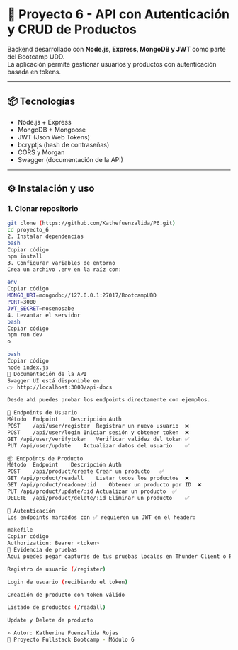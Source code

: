 # 🚀 Proyecto 6 - API con Autenticación y CRUD de Productos

Backend desarrollado con **Node.js, Express, MongoDB y JWT** como parte del Bootcamp UDD.  
La aplicación permite gestionar usuarios y productos con autenticación basada en tokens.

---

## 📦 Tecnologías
- Node.js + Express
- MongoDB + Mongoose
- JWT (Json Web Tokens)
- bcryptjs (hash de contraseñas)
- CORS y Morgan
- Swagger (documentación de la API)

---

## ⚙️ Instalación y uso

### 1. Clonar repositorio
```bash
git clone (https://github.com/Kathefuenzalida/P6.git)
cd proyecto_6
2. Instalar dependencias
bash
Copiar código
npm install
3. Configurar variables de entorno
Crea un archivo .env en la raíz con:

env
Copiar código
MONGO_URI=mongodb://127.0.0.1:27017/BootcampUDD
PORT=3000
JWT_SECRET=nosenosabe
4. Levantar el servidor
bash
Copiar código
npm run dev
o

bash
Copiar código
node index.js
📖 Documentación de la API
Swagger UI está disponible en:
👉 http://localhost:3000/api-docs

Desde ahí puedes probar los endpoints directamente con ejemplos.

👤 Endpoints de Usuario
Método	Endpoint	Descripción	Auth
POST	/api/user/register	Registrar un nuevo usuario	❌
POST	/api/user/login	Iniciar sesión y obtener token	❌
GET	/api/user/verifytoken	Verificar validez del token	✅
PUT	/api/user/update	Actualizar datos del usuario	✅

📦 Endpoints de Producto
Método	Endpoint	Descripción	Auth
POST	/api/product/create	Crear un producto	✅
GET	/api/product/readall	Listar todos los productos	❌
GET	/api/product/readone/:id	Obtener un producto por ID	❌
PUT	/api/product/update/:id	Actualizar un producto	✅
DELETE	/api/product/delete/:id	Eliminar un producto	✅

🔑 Autenticación
Los endpoints marcados con ✅ requieren un JWT en el header:

makefile
Copiar código
Authorization: Bearer <token>
📸 Evidencia de pruebas
Aquí puedes pegar capturas de tus pruebas locales en Thunder Client o Postman:

Registro de usuario (/register)

Login de usuario (recibiendo el token)

Creación de producto con token válido

Listado de productos (/readall)

Update y Delete de producto

✍️ Autor: Katherine Fuenzalida Rojas
📅 Proyecto Fullstack Bootcamp - Módulo 6

